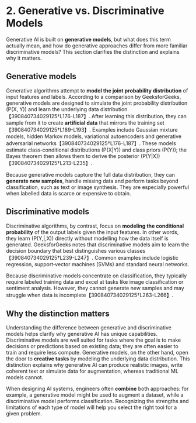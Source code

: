 # 2. Generative vs. Discriminative Models

Generative AI is built on **generative models**, but what does this term actually mean, and how do generative approaches differ from more familiar discriminative models?  This section clarifies the distinction and explains why it matters.

## Generative models

Generative algorithms attempt to **model the joint probability distribution** of input features and labels.  According to a comparison by GeeksforGeeks, generative models are designed to simulate the joint probability distribution \(P(X, Y)\) and learn the underlying data distribution【390840734029125†L176-L187】.  After learning this distribution, they can sample from it to create **artificial data** that mirrors the training set【390840734029125†L189-L193】.  Examples include Gaussian mixture models, hidden Markov models, variational autoencoders and generative adversarial networks【390840734029125†L176-L187】.  These models estimate class‑conditional distributions \(P(X|Y)\) and class priors \(P(Y)\); the Bayes theorem then allows them to derive the posterior \(P(Y|X)\)【390840734029125†L213-L235】.

Because generative models capture the full data distribution, they can **generate new samples**, handle missing data and perform tasks beyond classification, such as text or image synthesis.  They are especially powerful when labelled data is scarce or expensive to obtain.

## Discriminative models

Discriminative algorithms, by contrast, focus on **modeling the conditional probability** of the output labels given the input features.  In other words, they learn \(P(Y\,|\,X)\) directly without modelling how the data itself is generated.  GeeksforGeeks notes that discriminative models aim to learn the decision boundary that best distinguishes various classes【390840734029125†L239-L247】.  Common examples include logistic regression, support‑vector machines (SVMs) and standard neural networks.

Because discriminative models concentrate on classification, they typically require labeled training data and excel at tasks like image classification or sentiment analysis.  However, they cannot generate new samples and may struggle when data is incomplete【390840734029125†L263-L266】.

## Why the distinction matters

Understanding the difference between generative and discriminative models helps clarify why generative AI has unique capabilities.  Discriminative models are well suited for tasks where the goal is to make decisions or predictions based on existing data; they are often easier to train and require less compute.  Generative models, on the other hand, open the door to **creative tasks** by modeling the underlying data distribution.  This distinction explains why generative AI can produce realistic images, write coherent text or simulate data for augmentation, whereas traditional ML models cannot.

When designing AI systems, engineers often **combine** both approaches: for example, a generative model might be used to augment a dataset, while a discriminative model performs classification.  Recognizing the strengths and limitations of each type of model will help you select the right tool for a given problem.